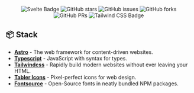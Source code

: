<div align="center">

![Svelte Badge](https://img.shields.io/badge/Astro-17191E?logo=astro&logoColor=fff&style=flat)
![GitHub stars](https://img.shields.io/github/stars/jgcarrillo/jgcarrillo.astro)
![GitHub issues](https://img.shields.io/github/issues/jgcarrillo/jgcarrillo.astro)
![GitHub forks](https://img.shields.io/github/forks/jgcarrillo/jgcarrillo.astro)
![GitHub PRs](https://img.shields.io/github/issues-pr/jgcarrillo/jgcarrillo.astro)
![Tailwind CSS Badge](https://img.shields.io/badge/Tailwind%20CSS-06B6D4?logo=tailwindcss&logoColor=fff&style=flat)

</div>

## 📦 Stack

- [**Astro**](https://astro.build/) - The web framework for content-driven websites.
- [**Typescript**](https://www.typescriptlang.org/) - JavaScript with syntax for types.
- [**Tailwindcss**](https://tailwindcss.com/) - Rapidly build modern websites without ever leaving your HTML.
- [**Tabler Icons**](https://tabler.io/icons) - Pixel-perfect icons for web design.
- [**Fontsource**](https://tabler.io/icons) - Open-Source fonts in neatly bundled NPM packages.
